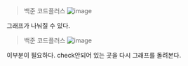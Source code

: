 >백준 코드플러스
![image](https://user-images.githubusercontent.com/108928206/178508562-ed9be300-94b7-4e14-8c26-60ee76c2fb05.png)

그래프가 나눠질 수 있다.

>백준 코드플러스
![image](https://user-images.githubusercontent.com/108928206/178508633-7ed3fb61-5484-4ac2-877c-62678fd24faa.png)

이부분이 필요하다.
check안되어 있는 곳을 다시 그래프를 돌려본다.
